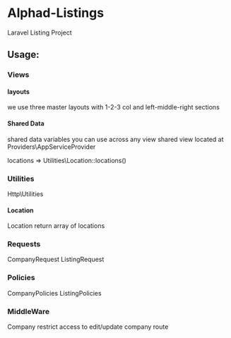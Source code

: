 # Alphad-Listings

Laravel Listing Project
 

## Usage:

### Views

#### layouts

we use three master layouts with 1-2-3 col and
left-middle-right sections   

#### Shared Data 

shared data variables you can use across any view
shared view located at Providers\AppServiceProvider

locations => Utilities\Location::locations()

### Utilities

Http\Utilities

#### Location

Location return array of locations

### Requests

CompanyRequest
ListingRequest

### Policies

CompanyPolicies
ListingPolicies

### MiddleWare

Company restrict access to edit/update company route  

